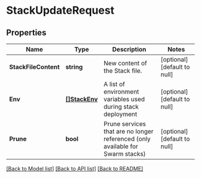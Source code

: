 # StackUpdateRequest

## Properties
Name | Type | Description | Notes
------------ | ------------- | ------------- | -------------
**StackFileContent** | **string** | New content of the Stack file. | [optional] [default to null]
**Env** | [**[]StackEnv**](Stack_Env.md) | A list of environment variables used during stack deployment | [optional] [default to null]
**Prune** | **bool** | Prune services that are no longer referenced (only available for Swarm stacks) | [optional] [default to null]

[[Back to Model list]](../README.md#documentation-for-models) [[Back to API list]](../README.md#documentation-for-api-endpoints) [[Back to README]](../README.md)


